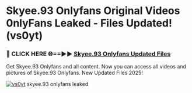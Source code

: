# Skyee.93 Onlyfans Original Videos 0nlyFans Leaked - Files Updated! (vs0yt)

<h3>🔴 CLICK HERE 🌐==►► <a href="https://tinyurl.com/2jnfzry5" rel="nofollow">Skyee.93 Onlyfans Updated Files</a></h3>

Get Skyee.93 Onlyfans and all content. Now you can access all videos and pictures of Skyee.93 Onlyfans. New Updated Files 2025!

[![vs0yt](https://i.imgur.com/GyGTBgg.gif)](https://tinyurl.com/2jnfzry5)
skyee.93 onlyfans leaked